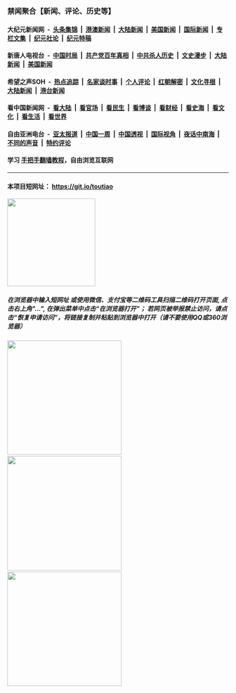 ### 禁闻聚合【新闻、评论、历史等】

#### 大纪元新闻网 &nbsp;-&nbsp; [头条集锦](indexes/E头条集锦.md?t=03011602) &nbsp;|&nbsp; [港澳新闻](indexes/E港澳新闻.md?t=03011602)  &nbsp;|&nbsp; [大陆新闻](indexes/E大陆新闻.md?t=03011602) &nbsp;|&nbsp; [美国新闻](indexes/E美国新闻.md?t=03011602) &nbsp;|&nbsp; [国际新闻](indexes/E国际新闻.md?t=03011602) &nbsp;|&nbsp; [专栏文集](indexes/E专栏文集.md?t=03011602) &nbsp;|&nbsp; [纪元社论](indexes/E纪元社论.md?t=03011602) &nbsp;|&nbsp; [纪元特稿](indexes/E纪元特稿.md?t=03011602) 

#### 新唐人电视台 &nbsp;-&nbsp; [中国时局](indexes/N中国时局.md?t=03011602) &nbsp;|&nbsp; [共产党百年真相](indexes/N共产党百年真相.md?t=03011602) &nbsp;|&nbsp; [中共杀人历史](indexes/N中共杀人历史.md?t=03011602) &nbsp;|&nbsp; [文史漫步](indexes/N文史漫步.md?t=03011602) &nbsp;|&nbsp; [大陆新闻](indexes/N大陆新闻.md?t=03011602) &nbsp;|&nbsp; [美国新闻](indexes/N美国新闻.md?t=03011602)

#### 希望之声SOH &nbsp;-&nbsp; [热点追踪](indexes/H热点追踪.md?t=03011602) &nbsp;|&nbsp; [名家谈时事](indexes/H名家谈时事.md?t=03011602) &nbsp;|&nbsp; [个人评论](indexes/H个人评论.md?t=03011602)  &nbsp;|&nbsp; [红朝解密](indexes/H红朝解密.md?t=03011602) &nbsp;|&nbsp; [文化寻根](indexes/H文化寻根.md?t=03011602) &nbsp;|&nbsp; [大陆新闻](indexes/H大陆新闻.md?t=03011602) &nbsp;|&nbsp; [港台新闻](indexes/H港台新闻.md?t=03011602)

#### 看中国新闻网 &nbsp;-&nbsp; [看大陆](indexes/S看大陆.md?t=03011602) &nbsp;|&nbsp; [看官场](indexes/S看官场.md?t=03011602) &nbsp;|&nbsp; [看民生](indexes/S看民生.md?t=03011602)  &nbsp;|&nbsp; [看博谈](indexes/S看博谈.md?t=03011602) &nbsp;|&nbsp; [看财经](indexes/S看财经.md?t=03011602) &nbsp;|&nbsp; [看史海](indexes/S看史海.md?t=03011602) &nbsp;|&nbsp; [看文化](indexes/S看文化.md?t=03011602) &nbsp;|&nbsp; [看生活](indexes/S看生活.md?t=03011602) &nbsp;|&nbsp; [看世界](indexes/S看世界.md?t=03011602)

#### 自由亚洲电台 &nbsp;-&nbsp; [亚太报道](indexes/R亚太报道.md?t=03011602) &nbsp;|&nbsp; [中国一周](indexes/R中国一周.md?t=03011602) &nbsp;|&nbsp; [中国透视](indexes/R中国透视.md?t=03011602)  &nbsp;|&nbsp; [国际视角](indexes/R国际视角.md?t=03011602) &nbsp;|&nbsp; [夜话中南海](indexes/R夜话中南海.md?t=03011602) &nbsp;|&nbsp; [不同的声音](indexes/R不同的声音.md?t=03011602) &nbsp;|&nbsp; [特约评论](indexes/R特约评论.md?t=03011602)

#### 学习 [手把手翻墙教程](https://github.com/gfw-breaker/guides/wiki)，自由浏览互联网

----

#### 本项目短网址： https://git.io/toutiao
<img src="https://raw.githubusercontent.com/gfw-breaker/banned-news/master/scripts/img/qr.png" width="200px"/>  

##### 在浏览器中输入短网址 或使用微信、支付宝等二维码工具扫描二维码打开页面, 点击右上角"...", 在弹出菜单中点击“在浏览器打开”； 若网页被举报禁止访问，请点击“恢复申请访问”，将链接复制并粘贴到浏览器中打开（请不要使用QQ或360浏览器）

<img src="https://raw.githubusercontent.com/gfw-breaker/banned-news/master/scripts/img/1.png" width="260px"/> &nbsp; <img src="https://raw.githubusercontent.com/gfw-breaker/banned-news/master/scripts/img/2.png" width="260px"/> &nbsp; <img src="https://raw.githubusercontent.com/gfw-breaker/banned-news/master/scripts/img/3.png" width="260px"/>
